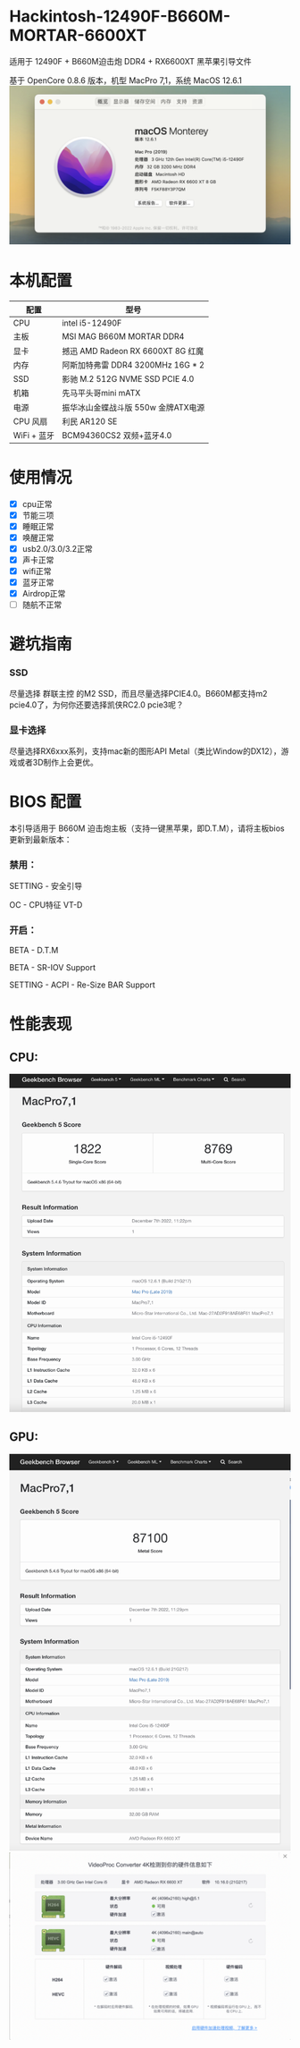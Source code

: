 # Hackintosh-12490F-B660M-MORTAR-6600XT

适用于 12490F + B660M迫击炮 DDR4 + RX6600XT 黑苹果引导文件

基于 OpenCore 0.8.6 版本，机型 MacPro 7,1，系统 MacOS 12.6.1
![image](./images/system.png)

# 本机配置

| 配置        | 型号                                                   |
|-----------|------------------------------------------------------|
| CPU       | intel i5-12490F                   |
| 主板        | MSI MAG B660M MORTAR DDR4   |
| 显卡        | 撼迅 AMD Radeon RX 6600XT 8G 红魔 |
| 内存        | 阿斯加特弗雷 DDR4 3200MHz 16G * 2   |
| SSD       |  影驰 M.2 512G NVME SSD PCIE 4.0         |
| 机箱        | 先马平头哥mini mATX           |
| 电源        | 振华冰山金蝶战斗版 550w 金牌ATX电源          |
| CPU 风扇    | 利民 AR120 SE                                          |
| WiFi + 蓝牙 | BCM94360CS2 双频+蓝牙4.0       |


# 使用情况
-[x] cpu正常
-[x] 节能三项
-[x] 睡眠正常
-[x] 唤醒正常
-[x] usb2.0/3.0/3.2正常
-[x] 声卡正常
-[x] wifi正常
-[x] 蓝牙正常
-[x] Airdrop正常
-[ ] 随航不正常

# 避坑指南
### SSD
尽量选择 群联主控 的M2 SSD，而且尽量选择PCIE4.0。B660M都支持m2 pcie4.0了，为何你还要选择凯侠RC2.0 pcie3呢？

### 显卡选择
尽量选择RX6xxx系列，支持mac新的图形API Metal（类比Window的DX12），游戏或者3D制作上会更优。

# BIOS 配置

本引导适用于 B660M 迫击炮主板（支持一键黑苹果，即D.T.M），请将主板bios更新到最新版本：
### 禁用：

SETTING - 安全引导

OC - CPU特征 VT-D

### 开启：

BETA - D.T.M

BETA - SR-IOV Support

SETTING - ACPI - Re-Size BAR Support

# 性能表现
## CPU:
![image](./images/geekbanch-cpu.png)

## GPU:
![image](./images/geekbanch-gpu.png)
![image](./images/gpu.png)
